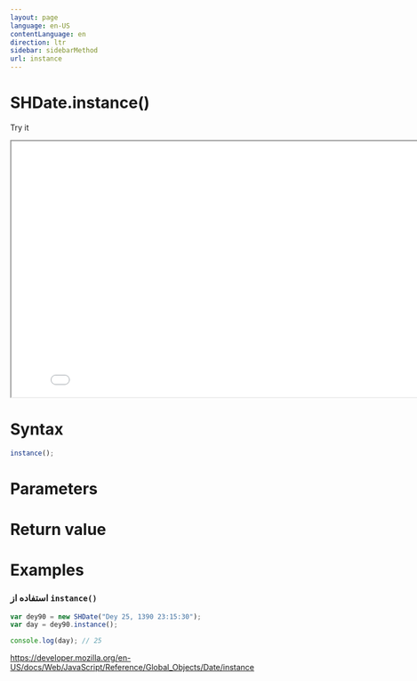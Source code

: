 ```yaml
---
layout: page
language: en-US
contentLanguage: en
direction: ltr
sidebar: sidebarMethod
url: instance
---
```


# SHDate.instance()

Try it

<iframe style="width: 830px; height: 460px;" src="/SHDateTime-js/examples/live.html?function=instance" title="MDN Web Docs Interactive Example" loading="lazy"></iframe>
<br/>

# Syntax

```js
instance();
```

# Parameters

# Return value

# Examples

### استفاده از <code dir="ltr">instance()</code>

```js
var dey90 = new SHDate("Dey 25, 1390 23:15:30");
var day = dey90.instance();

console.log(day); // 25
```

https://developer.mozilla.org/en-US/docs/Web/JavaScript/Reference/Global_Objects/Date/instance
